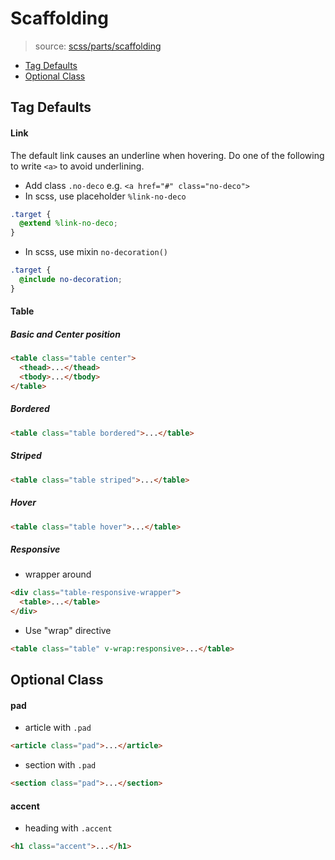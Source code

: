 # Scaffolding
> source: [scss/parts/scaffolding](../../src/scss/parts/_scaffolding.scss)

- [Tag Defaults](#tag-defaults)
- [Optional Class](#optional-class)


## Tag Defaults
#### Link
The default link causes an underline when hovering. Do one of the following to write `<a>` to avoid underlining.
- Add class `.no-deco` e.g. `<a href="#" class="no-deco">`
- In scss, use placeholder `%link-no-deco`
```scss
.target {
  @extend %link-no-deco;
}
```
- In scss, use mixin `no-decoration()`
```scss
.target {
  @include no-decoration;
}
```

#### Table
##### Basic and Center position
```html
<table class="table center">
  <thead>...</thead>
  <tbody>...</tbody>
</table>
```

##### Bordered
```html
<table class="table bordered">...</table>
```

##### Striped
```html
<table class="table striped">...</table>
```

##### Hover
```html
<table class="table hover">...</table>
```

##### Responsive
- wrapper around
```html
<div class="table-responsive-wrapper">
  <table>...</table>
</div>
```
- Use "wrap" directive
```html
<table class="table" v-wrap:responsive>...</table>
```

## Optional Class
#### pad
- article with `.pad`
```html
<article class="pad">...</article>
```
- section with `.pad`
```html
<section class="pad">...</section>
```

#### accent
- heading with `.accent`
```html
<h1 class="accent">...</h1>
```
